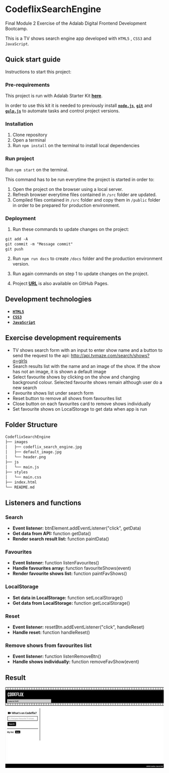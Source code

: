 # **CodeflixSearchEngine**

Final Module 2 Exercise of the Adalab Digital Frontend Development Bootcamp.

This is a TV shows search engine app developed with `HTML5` , `CSS3` and `JavaScript`.

## **Quick start guide**

Instructions to start this project:

### **Pre-requirements**

This project is run with Adalab Starter Kit [**here**](https://github.com/Adalab/adalab-web-starter-kit).

In order to use this kit it is needed to previously install [**`node.js`**](https://nodejs.org/es/), [**`git`**](https://git-scm.com/) and [**`gulp.js`**](https://gulpjs.com/) to automate tasks and control project versions.

### **Installation**

1. Clone repository
2. Open a terminal
3. Run `npm install` on the terminal to install local dependencies

### **Run project**

Run `npm start` on the terminal.

This command has to be run everytime the project is started in order to:

1. Open the project on the browser using a local server.
2. Refresh browser everytime files contained in `/src` folder are updated.
3. Compiled files contained in `/src` folder and copy them in `/public` folder in order to be prepared for production environment.

### **Deployment**

1. Run these commands to update changes on the project:

```
git add -A
git commit -m "Message commit"
git push
```

2. Run `npm run docs` to create `/docs` folder and the production environment version.

3. Run again commands on step 1 to update changes on the project.

4. Project **[URL](https://anaguerraabaroa.github.io/CodeflixSearchEngine/)** is also available on GitHub Pages.

## **Development technologies**

- [**`HTML5`**](https://html.spec.whatwg.org/)
- [**`CSS3`**](https://www.w3.org/Style/CSS/)
- [**`JavaScript`**](https://www.ecma-international.org/ecma-262/)

## **Exercise development requirements**

- TV shows search form with an input to enter show name and a button to send the request to the api: http://api.tvmaze.com/search/shows?q=girls
- Search results list with the name and an image of the show. If the show has not an image, it is shown a default image
- Select favourite shows by clicking on the show and changing background colour. Selected favourite shows remain although user do a new search
- Favourite shows list under search form
- Reset button to remove all shows from favourites list
- Close button on each favourites card to remove shows individually
- Set favourite shows on LocalStorage to get data when app is run

## **Folder Structure**

```
CodeflixSearchEngine
├── images
│   ├── codeflix_search_engine.jpg
│   ├── default_image.jpg
│   └── header.png
├── js
│   └── main.js
├── styles
│   └── main.css
├── index.html
└── README.md
```

## **Listeners and functions**

### **Search**

- **Event listener:** btnElement.addEventListener("click", getData)
- **Get data from API:** function getData()
- **Render search result list:** function paintData()

### **Favourites**

- **Event listener:** function listenFavourites()
- **Handle favourites array:** function favouriteShows(event)
- **Render favourite shows list:** function paintFavShows()

### **LocalStorage**

- **Set data in LocalStorage:** function setLocalStorage()
- **Get data from LocalStorage:** function getLocalStorage()

### **Reset**

- **Event listener:** resetBtn.addEventListener("click", handleReset)
- **Handle reset:** function handleReset()

### **Remove shows from favourites list**

- **Event listener:** function listenRemoveBtn()
- **Handle shows individually:** function removeFavShow(event)

## **Result**

![Codeflix Search Engine](./images/codeflix_search_engine.jpg)

